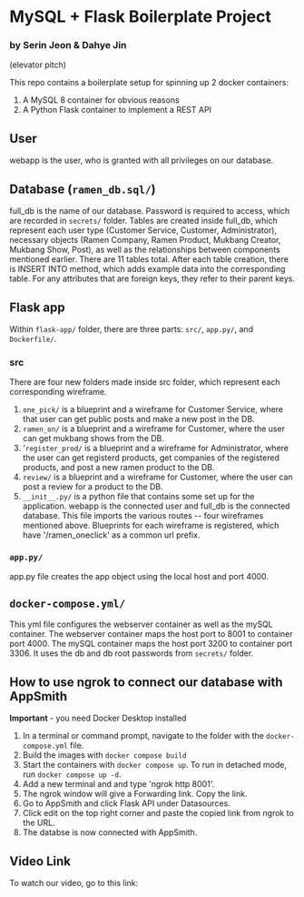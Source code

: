 # MySQL + Flask Boilerplate Project
### by Serin Jeon & Dahye Jin

(elevator pitch)

This repo contains a boilerplate setup for spinning up 2 docker containers: 
1. A MySQL 8 container for obvious reasons
1. A Python Flask container to implement a REST API

## User
webapp is the user, who is granted with all privileges on our database.

## Database (`ramen_db.sql/`)
full_db is the name of our database. Password is required to access, which are recorded in `secrets/` folder.
Tables are created inside full_db, which represent each user type (Customer Service, Customer, Administrator), necessary objects (Ramen Company, Ramen Product, Mukbang Creator, Mukbang Show, Post), as well as the relationships between components mentioned earlier. There are 11 tables total.
After each table creation, there is INSERT INTO method, which adds example data into the corresponding table. For any attributes that are foreign keys, they refer to their parent keys.

## Flask app
Within `flask-app/` folder, there are three parts: `src/`, `app.py/`, and `Dockerfile/`.

### src
There are four new folders made inside src folder, which represent each corresponding wireframe.
1. `one_pick/` is a blueprint and a wireframe for Customer Service, where that user can get public posts and make a new post in the DB. 
1. `ramen_on/` is a blueprint and a wireframe for Customer, where the user can get mukbang shows from the DB.
1. '`register_prod/` is a blueprint and a wireframe for Administrator, where the user can get registerd products, get companies of the registered products, and post a new ramen product to the DB.
1. `review/` is a blueprint and a wireframe for Customer, where the user can post a review for a product to the DB.
1. `__init__.py/` is a python file that contains some set up for the application. webapp is the connected user and full_db is the connected database. This file imports the various routes -- four wireframes mentioned above. Blueprints for each wireframe is registered, which have '/ramen_oneclick' as a common url prefix.

### `app.py/`
app.py file creates the app object using the local host and port 4000.

## `docker-compose.yml/`
This yml file configures the webserver container as well as the mySQL container. The webserver container maps the host port to 8001 to container port 4000. The mySQL container maps the host port 3200 to container port 3306. It uses the db and db root passwords from `secrets/` folder.


## How to use ngrok to connect our database with AppSmith
**Important** - you need Docker Desktop installed
 
1. In a terminal or command prompt, navigate to the folder with the `docker-compose.yml` file.  
2. Build the images with `docker compose build`
3. Start the containers with `docker compose up`. To run in detached mode, run `docker compose up -d`. 
4. Add a new terminal and and type 'ngrok http 8001'.
5. The ngrok window will give a Forwarding link. Copy the link.
5. Go to AppSmith and click Flask API under Datasources.
6. Click edit on the top right corner and paste the copied link from ngrok to the URL.
7. The databse is now connected with AppSmith.

## Video Link
To watch our video, go to this link: 
